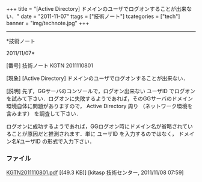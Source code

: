 ﻿+++
title = "[Active Directory] ドメインのユーザでログオンすることが出来ない．"
date = "2011-11-07"
ttags = ["技術ノート"]
tcategories = ["tech"]
banner = "img/technote.jpg"
+++

-----------------------------------------------------------------------------------------------------------------------------

*技術ノート

2011/11/07*


[番号]
技術ノート KGTN 2011110801

[現象]
[Active Directory] ドメインのユーザでログオンすることが出来ない．

[説明]
先ず，GGサーバのコンソールで，ログオン出来ない ユーザID
でログオンを試みて下さい．ログオンに失敗するようであれば，そのGGサーバのドメイン環境自体に問題がありますので，
Active Directory 周り （ネットワーク環境を含みます） を調査して下さい．

ログオンに成功するようであれば，GGログオン時にドメイン名が省略されていることが原因だと推測されます．単に
ユーザID を入力するのではなく， ドメイン名¥ユーザID の形式で入力下さい．


### ファイル

 
 


[KGTN2011110801.pdf](http://techreport.kitasp.net/attachments/download/693/KGTN2011110801.pdf)
 [(49.3 KB)] [kitasp 技術センター, 2011/11/08
07:59]


 


 

